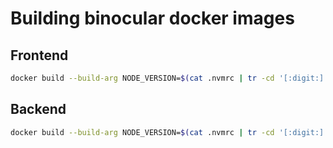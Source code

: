 # Building binocular docker images

## Frontend
```bash
docker build --build-arg NODE_VERSION=$(cat .nvmrc | tr -cd '[:digit:].') -f docker/Dockerfile.frontend . -t binocular-frontend:latest
```

## Backend

```bash
docker build --build-arg NODE_VERSION=$(cat .nvmrc | tr -cd '[:digit:].') -f docker/Dockerfile.backend . -t binocular-backend:latest
```
